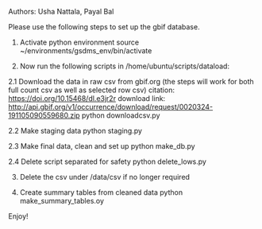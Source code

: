 Authors: Usha Nattala, Payal Bal

Please use the following steps to set up the gbif database.

1. Activate python environment
    source ~/environments/gsdms_env/bin/activate

2. Now run the following scripts in /home/ubuntu/scripts/dataload:

  2.1 Download the data in raw csv from gbif.org (the steps will work for both full count csv as well as selected row csv)
  citation: https://doi.org/10.15468/dl.e3jr2r
  download link: http://api.gbif.org/v1/occurrence/download/request/0020324-191105090559680.zip
     python downloadcsv.py

  2.2 Make staging data
     python staging.py

  2.3 Make final data, clean and set up
     python make_db.py

  2.4 Delete script separated for safety
     python delete_lows.py

3. Delete the csv under /data/csv if no longer required

4. Create summary tables from cleaned data
    python make_summary_tables.oy

Enjoy!





